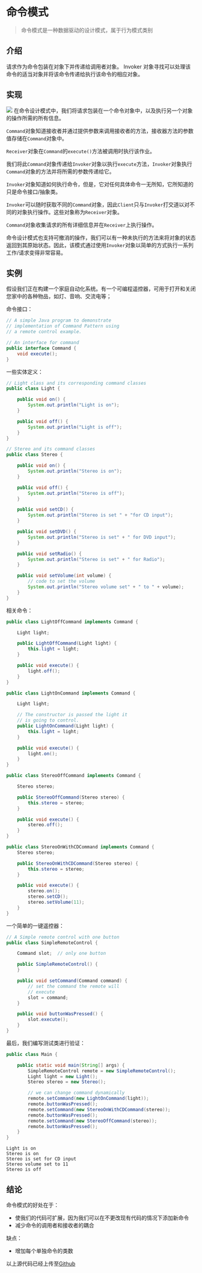 # 命令模式
> 命令模式是一种数据驱动的设计模式，属于行为模式类别

## 介绍
请求作为命令包装在对象下并传递给调用者对象。 Invoker 对象寻找可以处理该命令的适当对象并将该命令传递给执行该命令的相应对象。
## 实现
![](./img/commanddesignpattern1.png)
在命令设计模式中，我们将请求包装在一个命令对象中，以及执行另一个对象的操作所需的所有信息。

`Command`对象知道接收者并通过提供参数来调用接收者的方法，接收器方法的参数值存储在`Command`对象中。


`Receiver`对象在`Command`的`execute()`方法被调用时执行该作业。

我们将此`Command`对象传递给`Invoker`对象以执行`execute`方法，`Invoker`对象执行`Command`对象的方法并将所需的参数传递给它。

`Invoker`对象知道如何执行命令，但是，它对任何具体命令一无所知，它所知道的只是命令接口/抽象类。

`Invoker`可以随时获取不同的`Command`对象，因此`Client`只与`Invoker`打交道以对不同的对象执行操作。这些对象称为`Receiver`对象。

`Command`对象收集请求的所有详细信息并在`Receiver`上执行操作。

命令设计模式也支持可撤消的操作，我们可以有一种未执行的方法来将对象的状态返回到其原始状态。因此，该模式通过使用`Invoker`对象以简单的方式执行一系列工作/请求变得非常容易。

## 实例
假设我们正在构建一个家庭自动化系统。有一个可编程遥控器，可用于打开和关闭您家中的各种物品，如灯、音响、交流电等；

命令接口：
```java
// A simple Java program to demonstrate
// implementation of Command Pattern using
// a remote control example.

// An interface for command
public interface Command {
    void execute();
}
```

一些实体定义：
```java
// Light class and its corresponding command classes
public class Light {

    public void on() {
        System.out.println("Light is on");
    }

    public void off() {
        System.out.println("Light is off");
    }
}
```
```java
// Stereo and its command classes
public class Stereo {

    public void on() {
        System.out.println("Stereo is on");
    }

    public void off() {
        System.out.println("Stereo is off");
    }

    public void setCD() {
        System.out.println("Stereo is set " + "for CD input");
    }

    public void setDVD() {
        System.out.println("Stereo is set" + " for DVD input");
    }

    public void setRadio() {
        System.out.println("Stereo is set" + " for Radio");
    }

    public void setVolume(int volume) {
        // code to set the volume
        System.out.println("Stereo volume set" + " to " + volume);
    }
}
```

相关命令：
```java
public class LightOffCommand implements Command {

    Light light;

    public LightOffCommand(Light light) {
        this.light = light;
    }

    public void execute() {
        light.off();
    }
}
```
```java
public class LightOnCommand implements Command {

    Light light;

    // The constructor is passed the light it
    // is going to control.
    public LightOnCommand(Light light) {
        this.light = light;
    }

    public void execute() {
        light.on();
    }
}
```
```java
public class StereoOffCommand implements Command {

    Stereo stereo;

    public StereoOffCommand(Stereo stereo) {
        this.stereo = stereo;
    }

    public void execute() {
        stereo.off();
    }
}

```
```java
public class StereoOnWithCDCommand implements Command {
    Stereo stereo;

    public StereoOnWithCDCommand(Stereo stereo) {
        this.stereo = stereo;
    }

    public void execute() {
        stereo.on();
        stereo.setCD();
        stereo.setVolume(11);
    }
}
```

一个简单的一键遥控器：
```java
// A Simple remote control with one button
public class SimpleRemoteControl {

    Command slot;  // only one button

    public SimpleRemoteControl() {
    }

    public void setCommand(Command command) {
        // set the command the remote will
        // execute
        slot = command;
    }

    public void buttonWasPressed() {
        slot.execute();
    }
}
```

最后，我们编写测试类进行验证：
```java
public class Main {

    public static void main(String[] args) {
        SimpleRemoteControl remote = new SimpleRemoteControl();
        Light light = new Light();
        Stereo stereo = new Stereo();

        // we can change command dynamically
        remote.setCommand(new LightOnCommand(light));
        remote.buttonWasPressed();
        remote.setCommand(new StereoOnWithCDCommand(stereo));
        remote.buttonWasPressed();
        remote.setCommand(new StereoOffCommand(stereo));
        remote.buttonWasPressed();
    }
}
```

```
Light is on
Stereo is on
Stereo is set for CD input
Stereo volume set to 11
Stereo is off
```
## 结论
命令模式的好处在于：
- 使我们的代码可扩展，因为我们可以在不更改现有代码的情况下添加新命令
- 减少命令的调用者和接收者的耦合

缺点：
- 增加每个单独命令的类数

以上源代码已经上传至[Github](https://github.com/surzia/design-pattern)